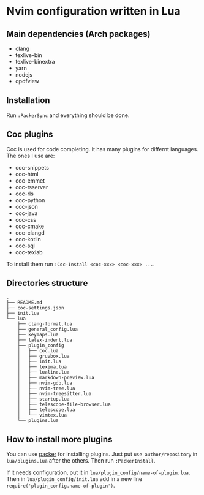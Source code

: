 # Nvim configuration written in Lua

## Main dependencies (Arch packages)
- clang
- texlive-bin
- texlive-binextra
- yarn
- nodejs
- qpdfview

## Installation

Run `:PackerSync` and everything should be done.

## Coc plugins
Coc is used for code completing. It has many plugins for differnt languages. The ones I use are:
- coc-snippets
- coc-html
- coc-emmet
- coc-tsserver
- coc-rls
- coc-python
- coc-json
- coc-java
- coc-css
- coc-cmake
- coc-clangd
- coc-kotlin
- coc-sql
- coc-texlab

 To install them run `:Coc-Install <coc-xxx> <coc-xxx> ...`.

## Directories structure

```
.
├── README.md
├── coc-settings.json
├── init.lua
└── lua
    ├── clang-format.lua
    ├── general_config.lua
    ├── keymaps.lua
    ├── latex-indent.lua
    ├── plugin_config
    │   ├── coc.lua
    │   ├── gruvbox.lua
    │   ├── init.lua
    │   ├── lexima.lua
    │   ├── lualine.lua
    │   ├── markdown-preview.lua
    │   ├── nvim-gdb.lua
    │   ├── nvim-tree.lua
    │   ├── nvim-treesitter.lua
    │   ├── startup.lua
    │   ├── telescope-file-browser.lua
    │   ├── telescope.lua
    │   └── vimtex.lua
    └── plugins.lua
```

## How to install more plugins

You can use [packer](https://github.com/wbthomason/packer.nvim) for installing plugins. Just put `use author/repository` in `lua/plugins.lua` after the others. Then run `:PackerInstall`.

If it needs configuration, put it in `lua/plugin_config/name-of-plugin.lua`. Then in `lua/plugin_config/init.lua` add in a new line `require('plugin_config.name-of-plugin')`.
